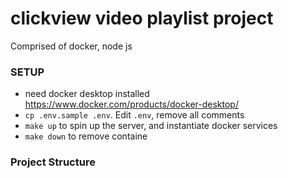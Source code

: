 # clickview video playlist project
Comprised of docker, node js

### SETUP
- need docker desktop installed https://www.docker.com/products/docker-desktop/
- `cp .env.sample .env`. Edit `.env`, remove all comments
- `make up` to spin up the server, and instantiate docker services
- `make down` to remove containe


### Project Structure